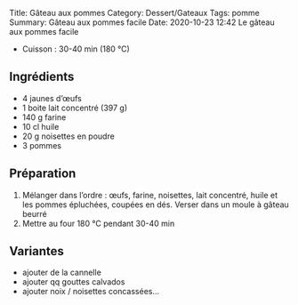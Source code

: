 Title: Gâteau aux pommes
Category: Dessert/Gateaux
Tags: pomme
Summary: Gâteau aux pommes facile
Date:  2020-10-23 12:42
Le gâteau aux pommes facile

- Cuisson : 30-40 min (180 °C)

## Ingrédients
- 4 jaunes d’œufs
- 1 boite lait concentré (397 g)
- 140 g farine
- 10 cl huile
- 20 g noisettes en poudre
- 3 pommes

## Préparation
1. Mélanger dans l’ordre : œufs, farine, noisettes, lait concentré, huile et les pommes épluchées, coupées en dés. Verser dans un moule à gâteau beurré
2. Mettre au four 180 °C pendant 30-40 min

## Variantes
- ajouter de la cannelle
- ajouter qq gouttes calvados
- ajouter noix / noisettes concassées…
